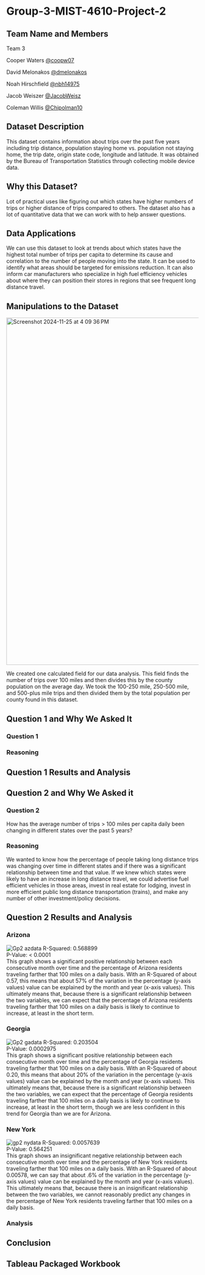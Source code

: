 # Group-3-MIST-4610-Project-2

## Team Name and Members
Team 3

Cooper Waters [@coopw07](https://github.com/coopw07)

David Melonakos [@dmelonakos](https://github.com/dmelonakos)

Noah Hirschfield [@nbh14975](https://github.com/nbh14975)

Jacob Weiszer [@JacobWeisz](https://github.com/JacobWeisz)

Coleman Willis [@Chipolman10](https://github.com/Chipolman10)
## Dataset Description
This dataset contains information about trips over the past five years including trip distance, population staying home vs. population not staying home, the trip date, origin state code, longitude and latitude. It was obtained by the Bureau of Transportation Statistics through collecting mobile device data.

## Why this Dataset?
Lot of practical uses like figuring out which states have higher numbers of trips or higher distance of trips compared to others. The dataset also has a lot of quantitative data that we can work with to help answer questions.

## Data Applications
We can use this dataset to look at trends about which states have the highest total number of trips per capita to determine its cause and correlation to the number of people moving into the state. It can be used to identify what areas should be targeted for emissions reduction. It can also inform car manufacturers who specialize in high fuel efficiency vehicles about where they can position their stores in regions that see frequent long distance travel.

## Manipulations to the Dataset
<img width="910" alt="Screenshot 2024-11-25 at 4 09 36 PM" src="https://github.com/user-attachments/assets/17255adb-c72b-47a2-a159-0547de475ddb">

We created one calculated field for our data analysis. This field finds the number of trips over 100 miles and then divides this by the county population on the average day. We took the 100-250 mile, 250-500 mile, and 500-plus mile trips and then divided them by the total population per county found in this dataset. 

## Question 1 and Why We Asked It
### Question 1


### Reasoning

## Question 1 Results and Analysis


## Question 2 and Why We Asked it
### Question 2
How has the average number of trips > 100 miles per capita daily been changing in different states over the past 5 years?
### Reasoning
We wanted to know how the percentage of people taking long distance trips was changing over time in different states and if there was a significant relationship between time and that value. If we knew which states were likely to have an increase in long distance travel, we could advertise fuel efficient vehicles in those areas, invest in real estate for lodging, invest in more efficient public long distance transportation (trains), and make any number of other investment/policy decisions.
## Question 2 Results and Analysis
### Arizona
![Gp2 azdata](https://github.com/user-attachments/assets/2fb3b06d-21e8-4ab5-85b7-a55f42cfe4e8)
R-Squared: 0.568899<br/>
P-Value:   < 0.0001<br/>
This graph shows a significant positive relationship between each consecutive month over time and the percentage of Arizona residents traveling farther that 100 miles on a daily basis. With an R-Squared of about 0.57, this means that about 57% of the variation in the percentage (y-axis values) value can be explained by the month and year (x-axis values). This ultimately means that, because there is a significant relationship between the two variables, we can expect that the percentage of Arizona residents traveling farther that 100 miles on a daily basis is likely to continue to increase, at least in the short term. 
### Georgia
![Gp2 gadata](https://github.com/user-attachments/assets/72fe5167-ba8c-4aaf-be06-301406fd9c7f)
R-Squared: 0.203504<br/>
P-Value:   0.0002975<br/>
This graph shows a significant positive relationship between each consecutive month over time and the percentage of Georgia residents traveling farther that 100 miles on a daily basis. With an R-Squared of about 0.20, this means that about 20% of the variation in the percentage (y-axis values) value can be explained by the month and year (x-axis values). This ultimately means that, because there is a significant relationship between the two variables, we can expect that the percentage of Georgia residents traveling farther that 100 miles on a daily basis is likely to continue to increase, at least in the short term, though we are less confident in this trend for Georgia than we are for Arizona. 
### New York
![gp2 nydata](https://github.com/user-attachments/assets/25512a3d-3a92-49e2-a628-de8795d410f6)
R-Squared: 0.0057639<br/>
P-Value:   0.564251<br/>
This graph shows an insignificant negative relationship between each consecutive month over time and the percentage of New York residents traveling farther that 100 miles on a daily basis. With an R-Squared of about 0.00578, we can say that about .6% of the variation in the percentage (y-axis values) value can be explained by the month and year (x-axis values). This ultimately means that, because there is an insignificant relationship between the two variables, we cannot reasonably predict any changes in the percentage of New York residents traveling farther that 100 miles on a daily basis.

### Analysis

## Conclusion

## Tableau Packaged Workbook

